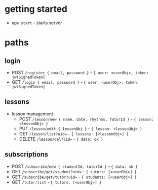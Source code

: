 # getting started
- `npm start` - starts server

# paths
## login
- POST `/register { email, password }` - `{ user: <userObj>, token: jwtSignedToken}`
- GET `/login { email, password }` - `{ user: <userObj>, token: jwtSignedToken}`

## lessons
- lesson management
  - POST `/lesson/new { name, date, rhythms, TutorId }` - `{ lesson: <lessonObj> }`
  - PUT `/lesson/edit { lessonObj }` - `{ lesson: <lessonObj> }`
  - GET `/lesson/list?uid=` - `{ lessons: [<lessonObj>] }`
  - DELETE `/lesson/del?lid=` - `{ data: ok }`

## subscriptions
- POST `/subscribe/new { studentId, tutorId }` - `{ data: ok }`
- GET `/subscribe/get/student?uid=` - `{ tutors: [<userObj>] }`
- GET `/subscribe/get/tutor?uid=` - `{ students: [<userObj>] }`
- GET `/tutor/list` - `{ tutors: [<userObj>] }`
